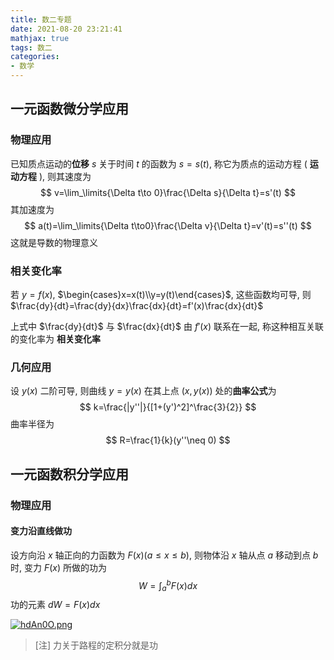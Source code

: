 ```yaml
---
title: 数二专题
date: 2021-08-20 23:21:41
mathjax: true
tags: 数二
categories: 
- 数学
---
```


## 一元函数微分学应用

### 物理应用

已知质点运动的**位移** $s$ 关于时间 $t$ 的函数为 $s=s(t)$, 称它为质点的运动方程 ( **运动方程** ), 则其速度为
$$
v=\lim_\limits{\Delta t\to 0}\frac{\Delta s}{\Delta t}=s'(t)
$$
其加速度为
$$
a(t)=\lim_\limits{\Delta t\to0}\frac{\Delta v}{\Delta t}=v'(t)=s''(t)
$$
这就是导数的物理意义

<!-- more -->

### 相关变化率

若 $y=f(x)$, $\begin{cases}x=x(t)\\y=y(t)\end{cases}$, 这些函数均可导, 则 $\frac{dy}{dt}=\frac{dy}{dx}\frac{dx}{dt}=f'(x)\frac{dx}{dt}$

上式中 $\frac{dy}{dt}$ 与 $\frac{dx}{dt}$ 由 $f'(x)$ 联系在一起, 称这种相互关联的变化率为 **相关变化率**

### 几何应用

设 $y(x)$ 二阶可导, 则曲线 $y=y(x)$ 在其上点 $(x, y(x))$ 处的**曲率公式**为
$$
k=\frac{|y''|}{[1+(y')^2]^\frac{3}{2}}
$$
曲率半径为
$$
R=\frac{1}{k}(y''\neq 0)
$$

## 一元函数积分学应用

### 物理应用

#### 变力沿直线做功

设方向沿 $x$ 轴正向的力函数为 $F(x)(a\leq x\leq b)$, 则物体沿 $x$ 轴从点 $a$ 移动到点 $b$ 时, 变力 $F(x)$ 所做的功为
$$
W=\int_a^bF(x)dx
$$
功的元素 $dW=F(x)dx$

[![hdAn0O.png](https://z3.ax1x.com/2021/08/31/hdAn0O.png)](https://imgtu.com/i/hdAn0O)

> [注] 力关于路程的定积分就是功

